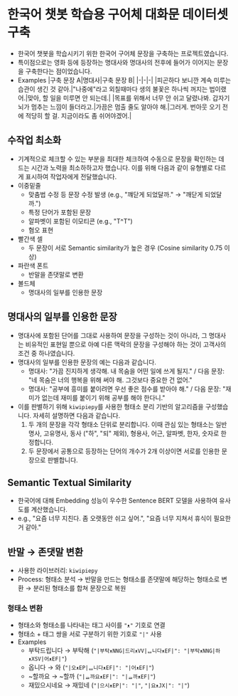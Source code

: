 # 한국어 챗봇 학습용 구어체 대화문 데이터셋 구축
- 한국어 챗봇을 학습시키기 위한 한국어 구어체 문장을 구축하는 프로젝트였습니다.
- 특이점으로는 영화 등에 등장하는 명대사와 명대사의 전후에 들어가 이어지는 문장을 구축한다는 점이었습니다.
- Examples
  |구축 문장 A|명대사|구축 문장 B|
  |-|-|-|
  |피곤하다 보니깐 계속 미루는 습관이 생긴 것 같아.|"나중에"라고 외칠때마다 생의 불꽃은 하나씩 꺼지는 법이랬어.|맞아, 할 일을 미루면 안 되는데.|
  |목표를 위해서 너무 안 쉬고 달렸나봐. 갑자기 뇌가 멈추는 느낌이 들더라고.|가끔은 멈출 줄도 알아야 해.|그러게. 번아웃 오기 전에 적당히 할 걸. 지금이라도 좀 쉬어야겠어.|
## 수작업 최소화
- 기계적으로 체크할 수 있는 부분을 최대한 체크하여 수동으로 문장을 확인하는 데 드는 시간과 노력을 최소하하고자 했습니다. 이를 위해 다음과 같이 유형별로 다르게 표시하여 작업자에게 전달했습니다.
- 이중밑줄
  - 맞춤법 수정 등 문장 수정 발생 (e.g., "꺠닫게 되었달까." → "깨닫게 되었달까.")
  - 특정 단어가 포함된 문장
  - 알파벳이 포함된 이모티콘 (e.g., "T^T")
  - 혐오 표현
- 빨간색 셀
  - 두 문장이 서로 Semantic similarity가 높은 경우 (Cosine similarity 0.75 이상)
- 파란색 폰트
  - 반말을 존댓말로 변환
- 볼드체
  - 명대사의 일부를 인용한 문장
## 명대사의 일부를 인용한 문장
- 명대사에 포함된 단어를 그대로 사용하여 문장을 구성하는 것이 아니라, 그 명대사는 비유적인 표현일 뿐으로 아예 다른 맥락의 문장을 구성해야 하는 것이 고객사의 조건 중 하나였습니다.
- 명대사의 일부를 인용한 문장의 예는 다음과 같습니다.
  - 명대사: "가끔 진지하게 생각해. 내 목숨을 어떤 일에 쓰게 될지." / 다음 문장: "네 목숨은 너의 행복을 위해 써야 해. 그것보다 중요한 건 없어."
  - 명대사: "공부에 흥미를 붙이려면 우선 좋은 점수를 받아야 해." / 다음 문장: "재미가 없는데 재미를 붙이기 위해 공부를 해야 한다니."
- 이를 판별하기 위해 `kiwipiepy`를 사용한 형태소 분리 기반의 알고리즘을 구성했습니다. 자세히 설명하면 다음과 같습니다.
  1. 두 개의 문장을 각각 형태소 단위로 분리합니다. 이때 관심 있는 형태소는 일반명사, 고유명사, 동사 ("하", "되" 제외), 형용사, 어근, 알파벳, 한자, 숫자로 한정합니다.
  2. 두 문장에서 공통으로 등장하는 단어의 개수가 2개 이상이면 서로를 인용한 문장으로 판별합니다.
## Semantic Textual Similarity
- 한국어에 대해 Embedding 성능이 우수한 Sentence BERT 모델을 사용하여 유사도를 계산했습니다.
- e.g., "요즘 너무 지친다. 좀 오랫동안 쉬고 싶어.", "요즘 너무 지쳐서 휴식이 필요한 거 같아."
## 반말 → 존댓말 변환
- 사용한 라이브러리: `kiwipiepy`
- Process: 형태소 분석 → 반말을 만드는 형태소를 존댓말에 해당하는 형태소로 변환 → 분리된 형태소를 합쳐 문장으로 복원
### 형태소 변환
- 형태소와 형태소를 나타내는 태그 사이를 `"ᴥ"` 기호로 연결
- 형태소 + 태그 쌍을 서로 구분하기 위한 기호로 `"|"` 사용
- Examples
  - 부탁드립니다 → 부탁해 (`"|부탁ᴥNNG|드리ᴥVV|ᆸ니다ᴥEF|": "|부탁ᴥNNG|하ᴥXSV|어ᴥEF|"`)
  - 옵니다 → 와 (`"|오ᴥEP|ᆸ니다ᴥEF|": "|어ᴥEF|"`)
  - ~할까요 → ~할까 (`"|ᆯ까요ᴥEF|": "|ᆯ까ᴥEF|"`)
  - 재밌으시네요 → 재밌네 (`"|으시ᴥEP|": "|"`, `"|요ᴥJX|": "|"`)
